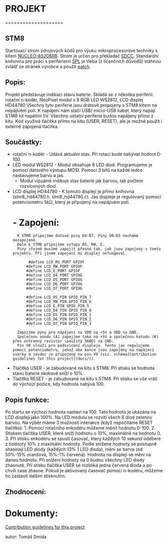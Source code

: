 # PROJEKT
====================

## STM8
Startovací strom zdrojových kódů pro výuku mikroprocesorové techniky s kitem
[NUCLEO-8S208RB](https://www.st.com/en/evaluation-tools/nucleo-8s208rb.html).
Strom je určen pro překladač [SDCC](http://sdcc.sourceforge.net/). Standardní
knihovnu pro práci s periferiemi 
[SPL](https://www.st.com/content/st_com/en/products/embedded-software/mcu-mpu-embedded-software/stm8-embedded-software/stsw-stm8069.html)
je třeba (z licenčních důvodů) stáhnou zvlášť ze stránek výrobce a použít
[patch](https://github.com/gicking/STM8-SPL_SDCC_patch).

## Popis:
Projekt představuje indikaci stavu baterie.
Skládá se z několika periferií: rotační n-kodér, NeoPixel modul s 8 RGB LED WS2812, LCD displej HD44780
Všechny tyto periferie jsou drátově propojeny s STM8 kitem na nepájivém poli.
K napájení nám stačí USB/ micro-USB kabel, který napájí STM8 kit napětím 5V. Všechny ostatní periferie budou napájeny přímo z kitu. 
Kód využívá tlačítka přímo na kitu (USER, RESET), ale je možné použít i externě zapojená tlačítka. 

## Součástky:
* rotační n-kodér - Udává aktuální stav. Při rotaci bude nabývat hodnot 0-100. 
* LED modul WS2812 - Modul obsahuje 8 LED diod. Programujeme je pomocí dátového výstupu MOSI. Pomocí 3 bitů na každé ledce nastavujeme barvu a jas.
   - Modul vizuálně indikuje stav baterie jak barvou, tak počtem rozvícených diod.
* LCD displej HD44780 - K tomuto displeji je přímo knihovna (stm8_hd44780.h, stm8_hd44780.c). Jas displeje je regulovaný pomocí potenciometru 5kΩ, který je připojený na nepájivém poli. 
    # - Zapojení:
        K STM8 připojíme datové piny D4-D7. Piny D0-D3 necháme nezapojené.
        Dále k STM8 připojíme vstupy RS, RW, E.
        Piny zřejmě musíme zapojit přesně tak, jak jsou zapojeny v tomto projektu. Při jiném zapojení mi displej nefungoval.
             ```
             #define LCD_RS_PORT GPIOF
            #define LCD_RW_PORT GPIOF
            #define LCD_E_PORT GPIOF
            #define LCD_D4_PORT GPIOG
            #define LCD_D5_PORT GPIOG
            #define LCD_D6_PORT GPIOG
            #define LCD_D7_PORT GPIOG

            #define LCD_RS_PIN GPIO_PIN_7
            #define LCD_RW_PIN GPIO_PIN_6
            #define LCD_E_PIN GPIO_PIN_5
            #define LCD_D4_PIN GPIO_PIN_0
            #define LCD_D5_PIN GPIO_PIN_1
            #define LCD_D6_PIN GPIO_PIN_2
            #define LCD_D7_PIN GPIO_PIN_3
             ```
        Zapojíme pyny pro nápájení na VDD na +5V a VDD na GND.
        Společnou anodu (A) zapojíme také na +5V a společnou katodu (K) přes ochranný rezistor (použitý 560Ω) na GND.
        Pin V0 slouží pro podsvícení displeje. Tento jas regulujeme pomocí potenciometru, jehož oba konce jsou zapojeny na napájecí svorky a jezdec je připojený na pin V0 (viz. schéma[Contribution guidelines for this project](docs/)).
* Tlačítko USER - je zabudované na kitu s STM8. Při stisku se hodnota stavu baterie skokově sníží o 10% .
* Tlačítko RESET - je zabudované na kitu s STM8. Při stisku se vše vrátí do výchozí pozice, kdy hodnota nabývá 100.

## Popis funkce:
Po startu se výchozí hodnota nastaví na 100. Tato hodnota je ukázána na LCD displeji jako 100%.
Na LED modulu se rozvítí všech 8 diod zelenou barvou.
Na výběr máme 3 možnosti interakce (když nepočítáme RESET tlačítko):
    1. Pomocí rotačního enkodéru můžeme měnit hodnotu 0-100.
    2. Stiskem tlačítka USER, které sníží hodnotu o 10%, maximálně na hodnotu 0.
    3. Při stisku enkodéru se spustí časovač, který každých 10 sekund odebere z hodnoty 10% z maximální hodnoty.
Podle snížené hodnoty se postupně shasínají LED diody  (každých 13% 1 LED dioda), mění se barva (od 50%-15% oranžová, 15%-1% červená).
Hodnota na displeji se mění na danou hodnotu.
Při snížení hodnoty na 0 budou všechny LED diody zhasnuté. 
Při stisku tlačítka USER se rozbliká jedna červená dioda a po chvíli zase zhasne.
Pokud je aktivovaný časovač pomocí n-kodéru, můžeme ho zastavit dalším stisknutím.

## Zhodnocení:

# Dokumenty:
[Contribution guidelines for this project](docs/)


autor: Tomáš Smida